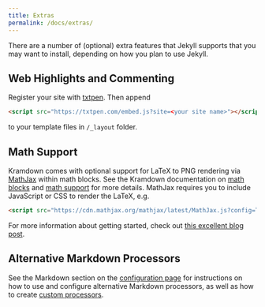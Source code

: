 ```yaml
---
title: Extras
permalink: /docs/extras/
---
```


There are a number of (optional) extra features that Jekyll supports that you
may want to install, depending on how you plan to use Jekyll.

## Web Highlights and Commenting 

Register your site with [txtpen](https://txtpen.com). Then append 

```html
<script src="https://txtpen.com/embed.js?site=<your site name>"></script>
```

to your template files in `/_layout` folder.

## Math Support

Kramdown comes with optional support for LaTeX to PNG rendering via [MathJax](https://www.mathjax.org) within math blocks. See the Kramdown documentation on [math blocks](http://kramdown.gettalong.org/syntax.html#math-blocks) and [math support](http://kramdown.gettalong.org/converter/html.html#math-support) for more details. MathJax requires you to include JavaScript or CSS to render the LaTeX, e.g.

```html
<script src="https://cdn.mathjax.org/mathjax/latest/MathJax.js?config=TeX-AMS-MML_HTMLorMML" type="text/javascript"></script>
```

For more information about getting started, check out [this excellent blog post](http://gastonsanchez.com/visually-enforced/opinion/2014/02/16/Mathjax-with-jekyll/).

## Alternative Markdown Processors

See the Markdown section on the [configuration page](/docs/configuration/#markdown-options) for instructions on how to use and configure alternative Markdown processors, as well as how to create [custom processors](/docs/configuration/#custom-markdown-processors).
